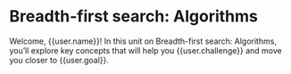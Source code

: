 # Breadth-first search: Algorithms

Welcome, {{user.name}}! In this unit on Breadth-first search: Algorithms, you’ll explore key concepts that will help you {{user.challenge}} and move you closer to {{user.goal}}.